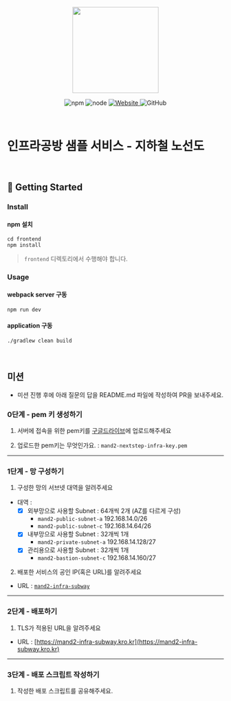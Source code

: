 <p align="center">
    <img width="200px;" src="https://raw.githubusercontent.com/woowacourse/atdd-subway-admin-frontend/master/images/main_logo.png"/>
</p>
<p align="center">
  <img alt="npm" src="https://img.shields.io/badge/npm-%3E%3D%205.5.0-blue">
  <img alt="node" src="https://img.shields.io/badge/node-%3E%3D%209.3.0-blue">
  <a href="https://edu.nextstep.camp/c/R89PYi5H" alt="nextstep atdd">
    <img alt="Website" src="https://img.shields.io/website?url=https%3A%2F%2Fedu.nextstep.camp%2Fc%2FR89PYi5H">
  </a>
  <img alt="GitHub" src="https://img.shields.io/github/license/next-step/atdd-subway-service">
</p>

<br>

# 인프라공방 샘플 서비스 - 지하철 노선도

<br>

## 🚀 Getting Started

### Install
#### npm 설치
```
cd frontend
npm install
```
> `frontend` 디렉토리에서 수행해야 합니다.

### Usage
#### webpack server 구동
```
npm run dev
```
#### application 구동
```
./gradlew clean build
```
<br>

## 미션

* 미션 진행 후에 아래 질문의 답을 README.md 파일에 작성하여 PR을 보내주세요.

### 0단계 - pem 키 생성하기

1. 서버에 접속을 위한 pem키를 [구글드라이브](https://drive.google.com/drive/folders/1dZiCUwNeH1LMglp8dyTqqsL1b2yBnzd1?usp=sharing)에 업로드해주세요

2. 업로드한 pem키는 무엇인가요. : `mand2-nextstep-infra-key.pem`

---

### 1단계 - 망 구성하기
1. 구성한 망의 서브넷 대역을 알려주세요
- 대역 : 
    - [x]  외부망으로 사용할 Subnet : 64개씩 2개 (AZ를 다르게 구성)
        - `mand2-public-subnet-a` 192.168.14.0/26
        - `mand2-public-subnet-c` 192.168.14.64/26
    - [x]  내부망으로 사용할 Subnet : 32개씩 1개
        - `mand2-private-subnet-a` 192.168.14.128/27
    - [x]  관리용으로 사용할 Subnet : 32개씩 1개
        - `mand2-bastion-subnet-c` 192.168.14.160/27
2. 배포한 서비스의 공인 IP(혹은 URL)를 알려주세요

- URL : [`mand2-infra-subway`](http://www.mand2-infra-subway.kro.kr:8080/)



---

### 2단계 - 배포하기
1. TLS가 적용된 URL을 알려주세요

- URL : [https://mand2-infra-subway.kro.kr](https://mand2-infra-subway.kro.kr)

---

### 3단계 - 배포 스크립트 작성하기

1. 작성한 배포 스크립트를 공유해주세요.


